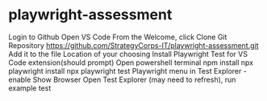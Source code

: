 # playwright-assessment
Login to Github
Open VS Code
From the Welcome, click Clone Git Repository
https://github.com/StrategyCorps-IT/playwright-assessment.git
Add it to the file Location of your choosing
Install Playwright Test for VS Code extension(should prompt)
Open powershell terminal
npm install
npx playwright install
npx playwright test
Playwright menu in Test Explorer - enable Show Browser
Open Test Explorer (may need to refresh), run example test